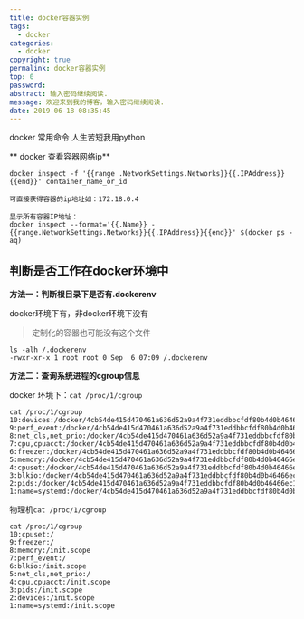 ```yaml
---
title: docker容器实例
tags:
  - docker
categories:
  - docker
copyright: true
permalink: docker容器实例
top: 0
password: 
abstract: 输入密码继续阅读.
message: 欢迎来到我的博客，输入密码继续阅读.
date: 2019-06-18 08:35:45
---
```

docker 常用命令
人生苦短我用python
<!--more-->



** docker 查看容器网络ip**


```
docker inspect -f '{{range .NetworkSettings.Networks}}{{.IPAddress}}{{end}}' container_name_or_id

可直接获得容器的ip地址如：172.18.0.4

显示所有容器IP地址：
docker inspect --format='{{.Name}} - {{range.NetworkSettings.Networks}}{{.IPAddress}}{{end}}' $(docker ps -aq)

```
## 判断是否工作在docker环境中
**方法一：判断根目录下是否有.dockerenv**

docker环境下有，非docker环境下没有
>定制化的容器也可能没有这个文件
```
ls -alh /.dockerenv 
-rwxr-xr-x 1 root root 0 Sep  6 07:09 /.dockerenv
```

**方法二：查询系统进程的cgroup信息**

docker 环境下：`cat /proc/1/cgroup`

```
cat /proc/1/cgroup 
10:devices:/docker/4cb54de415d470461a636d52a9a4f731eddbbcfdf80b4d0b46466ec1cf27f730
9:perf_event:/docker/4cb54de415d470461a636d52a9a4f731eddbbcfdf80b4d0b46466ec1cf27f730
8:net_cls,net_prio:/docker/4cb54de415d470461a636d52a9a4f731eddbbcfdf80b4d0b46466ec1cf27f730
7:cpu,cpuacct:/docker/4cb54de415d470461a636d52a9a4f731eddbbcfdf80b4d0b46466ec1cf27f730
6:freezer:/docker/4cb54de415d470461a636d52a9a4f731eddbbcfdf80b4d0b46466ec1cf27f730
5:memory:/docker/4cb54de415d470461a636d52a9a4f731eddbbcfdf80b4d0b46466ec1cf27f730
4:cpuset:/docker/4cb54de415d470461a636d52a9a4f731eddbbcfdf80b4d0b46466ec1cf27f730
3:blkio:/docker/4cb54de415d470461a636d52a9a4f731eddbbcfdf80b4d0b46466ec1cf27f730
2:pids:/docker/4cb54de415d470461a636d52a9a4f731eddbbcfdf80b4d0b46466ec1cf27f730
1:name=systemd:/docker/4cb54de415d470461a636d52a9a4f731eddbbcfdf80b4d0b46466ec1cf27f730
```

物理机`cat /proc/1/cgroup `
```
cat /proc/1/cgroup 
10:cpuset:/
9:freezer:/
8:memory:/init.scope
7:perf_event:/
6:blkio:/init.scope
5:net_cls,net_prio:/
4:cpu,cpuacct:/init.scope
3:pids:/init.scope
2:devices:/init.scope
1:name=systemd:/init.scope
```